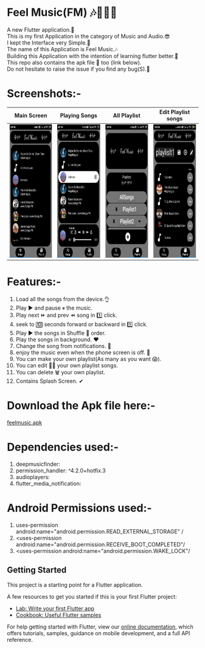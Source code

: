 # Feel Music(FM) 🎶🎵🎼🎹

A new Flutter application.👤<br/>
This is my first Application in the category of Music and Audio.😎<br/>
I kept the Interface very Simple.🙂<br/>
The name of this Application is Feel Music.🎶<br/>
Building this Application with the intention of learning flutter better.🚴<br/>
This repo also contains the apk file 📱 too (link below).<br/>
Do not hesitate to raise the issue if you find any bug(S).🤞<br/>

# Screenshots:-
|Main Screen|Playing Songs|All Playlist|Edit Playlist songs|
:-------:|:-------:|:-------:|:-----:
<img src="https://github.com/Tushargupta9800/flutter_music_player/blob/master/Screenshots/Screenshot1.jpg" height="350em" />|<img src="https://github.com/Tushargupta9800/flutter_music_player/blob/master/Screenshots/Screenshot5.jpeg" height="350em" />|<img src="https://github.com/Tushargupta9800/flutter_music_player/blob/master/Screenshots/Screenshot3.jpg" height="350em" />|<img src="https://github.com/Tushargupta9800/flutter_music_player/blob/master/Screenshots/Screenshot4.jpg" height="350em" />|

# Features:-
1) Load all the songs from the device.👌
2) Play ▶ and pause ⏸ the music.
3) Play next ⏩ and prev ⏪ song in 1️⃣ click.
4) seek to 🔟 seconds forward or backward in 1️⃣ click.
5) Play ▶ the songs in Shuffle 🔀 order.
6) Play the songs in background. ❤
7) Change the song from notifications. 🙊
8) enjoy the music even when the phone screen is off. 🙈
9) You can make your own playlist(As many as you want 😱).
10) You can edit 🐱‍🏍 your own playlist songs.
11) You can delete 🗑 your own playlist.
12) Contains Splash Screen. ✔

# Download the Apk file here:-

[feelmusic.apk](https://github.com/Tushargupta9800/flutter_music_player/blob/master/feelmusic.apk)

# Dependencies used:-
1) deepmusicfinder:
2) permission_handler: ^4.2.0+hotfix.3
3) audioplayers:
4) flutter_media_notification:

# Android Permissions used:-
1) uses-permission android:name="android.permission.READ_EXTERNAL_STORAGE" /
2) <uses-permission android:name="android.permission.RECEIVE_BOOT_COMPLETED"/
3) <uses-permission android:name="android.permission.WAKE_LOCK"/

## Getting Started

This project is a starting point for a Flutter application.

A few resources to get you started if this is your first Flutter project:

- [Lab: Write your first Flutter app](https://flutter.dev/docs/get-started/codelab)
- [Cookbook: Useful Flutter samples](https://flutter.dev/docs/cookbook)

For help getting started with Flutter, view our
[online documentation](https://flutter.dev/docs), which offers tutorials,
samples, guidance on mobile development, and a full API reference.
